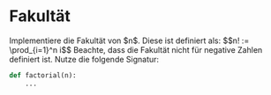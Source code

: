 # Fakultät
Implementiere die Fakultät von \$n\$. Diese ist definiert als:
\$\$n! := \prod_{i=1}^n i\$\$
Beachte, dass die Fakultät nicht für negative Zahlen definiert ist. 
Nutze die folgende Signatur:
```python
def factorial(n):
    ...
```
